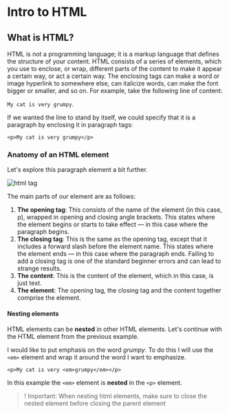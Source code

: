 # Intro to HTML

## What is HTML?

HTML is not a programming language; it is a markup language that defines the structure of your content. HTML consists of a series of elements, which you use to enclose, or wrap, different parts of the content to make it appear a certain way, or act a certain way. The enclosing tags can make a word or image hyperlink to somewhere else, can italicize words, can make the font bigger or smaller, and so on.  For example, take the following line of content:

```My cat is very grumpy```. 

If we wanted the line to stand by itself, we could specify that it is a paragraph by enclosing it in paragraph tags:

```<p>My cat is very grumpy</p>```

### Anatomy of an HTML element

Let's explore this paragraph element a bit further.

![html tag](./assets/grumpy-cat-small.png)

The main parts of our element are as follows:

1. **The opening tag**: This consists of the name of the element (in this case, p), wrapped in opening and closing angle brackets. This states where the element begins or starts to take effect — in this case where the paragraph begins.
2. **The closing tag**: This is the same as the opening tag, except that it includes a forward slash before the element name. This states where the element ends — in this case where the paragraph ends. Failing to add a closing tag is one of the standard beginner errors and can lead to strange results.
3. **The content**: This is the content of the element, which in this case, is just text.
4. **The element**: The opening tag, the closing tag and the content together comprise the element.

#### Nesting elements

HTML elements can be **nested** in other HTML elements. 
Let's continue with the HTML element from the previous example.

I would like to put emphasis on the word *grumpy*. To do this I will use the `<em>` element and wrap it around the word I want to emphasize. 

```<p>My cat is very <em>grumpy</em></p>```

In this example the `<em>` element is **nested** in the `<p>` element. 

> ! Important: When nesting html elements, make sure to close the nested element before closing the parent element

